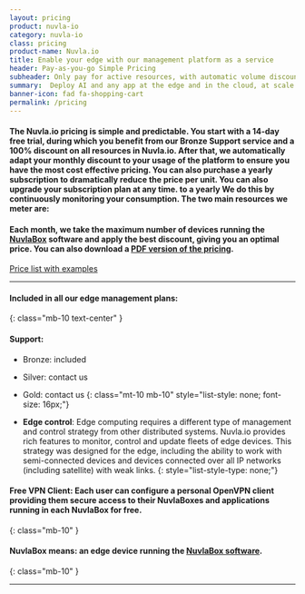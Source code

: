 ```yaml
---
layout: pricing
product: nuvla-io
category: nuvla-io
class: pricing
product-name: Nuvla.io
title: Enable your edge with our management platform as a service
header: Pay-as-you-go Simple Pricing
subheader: Only pay for active resources, with automatic volume discount. No commitment required. Start your 14-day free trial now.
summary:  Deploy AI and any app at the edge and in the cloud, at scale.
banner-icon: fad fa-shopping-cart
permalink: /pricing
---
```


#### The Nuvla.io pricing is simple and predictable. You start with a 14-day free trial, during which you benefit from our Bronze Support service and a 100% discount on all resources in Nuvla.io. After that, we automatically adapt your monthly discount to your usage of the platform to ensure you have the most cost effective pricing. You can also purchase a yearly subscription to dramatically reduce the price per unit. You can also upgrade your subscription plan at any time. to a yearly We do this by continuously monitoring your consumption. The two main resources we meter are:

#### Each month, we take the maximum number of devices running the [NuvlaBox](https://sixsq.com/products-and-services/nuvlabox/overview) software and apply the best discount, giving you an optimal price. You can also download a [PDF version of the pricing](/pricing/Nuvla-io-pricing-2020-v2.2.pdf).

<p class="text-center"><a class="btn-sixsq all text-center text-white mt-20 mb-20" href="/pricing/Nuvla-io-pricing-2020-v2.2.pdf"><i class="fad fa-file-pdf"></i> Price list with examples</a></p>

---

#### Included in all our edge management plans:
{: class="mb-10 text-center" }

#### **Support**:
* <i class="fad fa-check"></i> Bronze: included
* <i class="fad fa-check"></i> Silver: contact us
* <i class="fad fa-check"></i> Gold: contact us
{: class="mt-10 mb-10" style="list-style: none; font-size: 16px;"}

* **Edge control**: Edge computing requires a different type of management and control strategy from other distributed systems. Nuvla.io provides rich features to monitor, control and update fleets of edge devices. This strategy was designed for the edge, including the ability to work with semi-connected devices and devices connected over all IP networks (including satellite) with weak links.
{: style="list-style-type: none;"}


#### **Free VPN Client**: Each user can configure a personal OpenVPN client providing them secure access to their NuvlaBoxes and applications running in each NuvlaBox for free.
{: class="mb-10" }

#### **NuvlaBox** means: an edge device running the [NuvlaBox software](https://sixsq.com/products-and-services/nuvlabox/overview). 
{: class="mb-10" }

---
